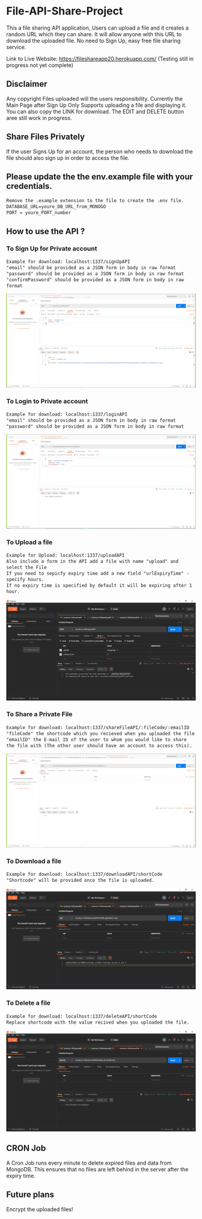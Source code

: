 # File-API-Share-Project

This a file sharing API application, Users can upload a file and it creates a random URL which they can share. 
It will allow anyone with this URL to download the uploaded file. No need to Sign Up, easy free file sharing service. 

Link to Live Website: https://fileshareapp20.herokuapp.com/ (Testing still in progress not yet complete)

## Disclaimer
Any copyright Files uploaded will the users responsibility.
Currently the Main Page after Sign Up Only Supports uploading a file and displaying it. You can also copy the LINK for download.
The EDIT and DELETE button aree still work in progress.

## Share Files Privately 
If the user Signs Up for an account, the person who needs to download the file should also sign up in order to access the file.

## Please update the the env.example file with your credentials.
	Remove the .example extension to the file to create the .env file.
	DATABASE_URL=youre_DB_URL_from_MONOGO
	PORT = youre_PORT_number
	
## How to use the API ?
### To Sign Up for  Private account
	Example for download: localhost:1337/signUpAPI
	"email" should be provided as a JSON form in body in raw format
	"password" should be provided as a JSON form in body in raw format
	"confirmPassword" should be provided as a JSON form in body in raw format
![Alt Text](https://github.com/hookFang/File-API-Project/blob/master/API%20Photos/Login%20API.PNG)
### To Login to  Private account
	Example for download: localhost:1337/loginAPI
	"email" should be provided as a JSON form in body in raw format
	"password" should be provided as a JSON form in body in raw format
![Alt Text](https://github.com/hookFang/File-API-Project/blob/master/API%20Photos/SignUpAPI.PNG)
### To Upload a file
	Example for Upload: localhost:1337/uploadAPI
	Also include a form in the API add a file with name "upload" and select the File
	If you need to sepicfy expiry time add a new field "urlExpiryTime" - specify hours.
	If no expiry time is specified by default it will be expiring after 1 hour.
![Alt Text](https://github.com/hookFang/File-API-Project/blob/master/API%20Photos/UploadAPIExample.PNG)
### To Share a Private File
	Example for download: localhost:1337/shareFileAPI/:fileCode/:emailID
	"fileCode" the shortcode which you recieved when you uploaded the file
	"emailID" the E-mail ID of the user to whom you would like to share the file with (The other user should have an account to access this).
![Alt Text](https://github.com/hookFang/File-API-Project/blob/master/API%20Photos/ShareFileAPI.PNG)
### To Download a file
	Example for download: localhost:1337/downloadAPI/shortCode
	"Shortcode" will be provided once the file is uploaded.
![Alt Text](https://github.com/hookFang/File-API-Project/blob/master/API%20Photos/DownloadAPIExample.PNG)
### To Delete a file
	Example for download: localhost:1337/deleteAPI/shortCode
	Replace shortcode with the value recived when you uploaded the file.
![Alt Text](https://github.com/hookFang/File-API-Project/blob/master/API%20Photos/DeleteAPIExample.PNG)
	
## CRON Job
A Cron Job runs every minute to delete expired files and data from MongoDB. This ensures that no files are left behind in the server after the expiry time.

## Future plans
Encrypt the uploaded files!
